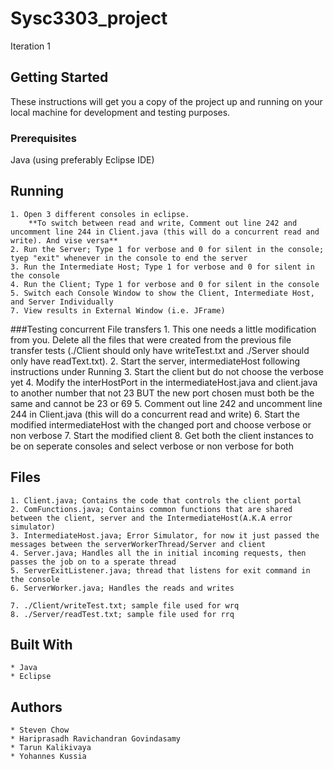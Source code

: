 # Sysc3303_project

Iteration 1

## Getting Started

These instructions will get you a copy of the project up and running on your local machine for development and testing purposes.

### Prerequisites

Java (using preferably Eclipse IDE)

## Running
	1. Open 3 different consoles in eclipse.
        **To switch between read and write, Comment out line 242 and uncomment line 244 in Client.java (this will do a concurrent read and write). And vise versa**
	2. Run the Server; Type 1 for verbose and 0 for silent in the console; tyep "exit" whenever in the console to end the server
	3. Run the Intermediate Host; Type 1 for verbose and 0 for silent in the console
	4. Run the Client; Type 1 for verbose and 0 for silent in the console
	5. Switch each Console Window to show the Client, Intermediate Host, and Server Individually
	7. View results in External Window (i.e. JFrame)

###Testing concurrent File transfers
    1. This one needs a little modification from you. Delete all the files that were created from the previous file transfer tests (./Client should only have writeTest.txt and ./Server should only have readText.txt). 
    2. Start the server, intermediateHost following instructions under Running
    3. Start the client but do not choose the verbose yet
    4. Modify the interHostPort in the intermediateHost.java and client.java to another number that not 23 BUT the new port chosen must both be the same and cannot be 23 or 69
    5. Comment out line 242 and uncomment line 244 in Client.java (this will do a concurrent read and write)
    6. Start the modified intermediateHost with the changed port and choose verbose or non verbose
    7. Start the modified client
    8. Get both the client instances to be on seperate consoles and select verbose or non verbose for both

## Files
    1. Client.java; Contains the code that controls the client portal 
    2. ComFunctions.java; Contains common functions that are shared between the client, server and the IntermediateHost(A.K.A error simulator)
    3. IntermediateHost.java; Error Simulator, for now it just passed the messages between the serverWorkerThread/Server and client
    4. Server.java; Handles all the in initial incoming requests, then passes the job on to a sperate thread
    5. ServerExitListener.java; thread that listens for exit command in the console
    6. ServerWorker.java; Handles the reads and writes

    7. ./Client/writeTest.txt; sample file used for wrq
    8. ./Server/readTest.txt; sample file used for rrq

## Built With

	* Java
	* Eclipse

## Authors

	* Steven Chow
	* Hariprasadh Ravichandran Govindasamy
	* Tarun Kalikivaya
	* Yohannes Kussia
